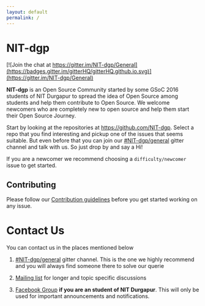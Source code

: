 ```yaml
---
layout: default
permalink: /
---
```


# NIT-dgp

[![Join the chat at https://gitter.im/NIT-dgp/General](https://badges.gitter.im/gitterHQ/gitterHQ.github.io.svg)](https://gitter.im/NIT-dgp/General)

**NIT-dgp** is an Open Source Community started by some GSoC 2016 students of NIT Durgapur to spread the idea of Open Source among students and help them contribute to Open Source. We welcome newcomers who are completely new to open source and help them start their Open Source Journey.

Start by looking at the repositories at https://github.com/NIT-dgp. Select a repo that you find interesting and pickup one of the issues that seems suitable. But even before that you can join our [#NIT-dgp/general](https://gitter.im/NIT-dgp/General) gitter channel and talk with us. So just drop by and say a Hi!

If you are a newcomer we recommend choosing a `difficulty/newcomer` issue to get started.

## Contributing
Please follow our [Contribution guidelines](contributing) before you get started working on any issue.

# Contact Us
You can contact us in the places mentioned below

1. [#NIT-dgp/general](https://gitter.im/NIT-dgp/General) gitter channel. This is the one we highly recommend and you will always find someone there to solve our querie

2. [Mailing list](https://groups.google.com/forum/?hl=en#!forum/nitdopensource) for longer and topic specific discussions

3. [Facebook Group](https://www.facebook.com/groups/NITDgpOS) **if you are an student of NIT Durgapur**. This will only be used for important announcements and notifications.